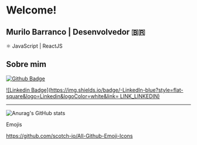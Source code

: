 # Welcome!

 

## Murilo Barranco | Desenvolvedor 🇧🇷


⚛️ JavaScript | ReactJS


## Sobre mim
[![Github Badge](https://br.linkedin.com/in/murilo-barranco-8b65871bb)](LINK_GIT)

[![Linkedin Badge](https://img.shields.io/badge/-LinkedIn-blue?style=flat-square&logo=Linkedin&logoColor=white&link= LINK_LINKEDIN)]( LINK_LINKEDIN)

----------------------------------------------------------------------------------


![Anurag's GitHub stats](https://github-readme-stats.vercel.app/api?username=anuraghazra&show_icons=true&theme=radical)


Emojis

https://github.com/scotch-io/All-Github-Emoji-Icons


